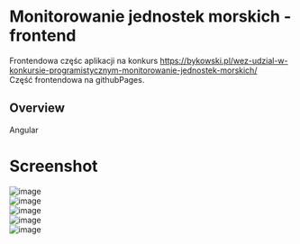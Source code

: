 # Monitorowanie jednostek morskich - frontend
Frontendowa częśc aplikacji na konkurs https://bykowski.pl/wez-udzial-w-konkursie-programistycznym-monitorowanie-jednostek-morskich/ <br>
Część frontendowa na githubPages.
## Overview
Angular

# Screenshot
![image](https://user-images.githubusercontent.com/59804863/144753200-f545d7e3-bc17-44b1-911f-ee90b0a190e8.png)
<br>
![image](https://user-images.githubusercontent.com/59804863/144753269-e7cc699b-d86d-46a9-83c3-8bd331b07734.png)
<br>
![image](https://user-images.githubusercontent.com/59804863/144753397-28d0b305-899c-4c58-9396-6cc2efebaec9.png)
<br>
![image](https://user-images.githubusercontent.com/59804863/144753411-c5516fcb-e977-4cd1-b551-1cd6b4fb6bb5.png)
<br>
![image](https://user-images.githubusercontent.com/59804863/144753429-a90337d7-db86-41fa-8b28-ca7e5c06f9f0.png)




